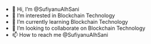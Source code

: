 - 👋 Hi, I’m @SufiyanuAlhSani
- 👀 I’m interested in Blockchain Technology
- 🌱 I’m currently learning Blockchain Technology
- 💞️ I’m looking to collaborate on Blockchain Technology
- 📫 How to reach me @SufiyanuAlhSani

<!---
SufiyanuAlhSani/SufiyanuAlhSani is a ✨ special ✨ repository because its `README.md` (this file) appears on your GitHub profile.
You can click the Preview link to take a look at your changes.
--->
